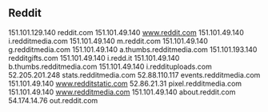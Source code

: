 ## Reddit
151.101.129.140 reddit.com
151.101.49.140  www.reddit.com
151.101.49.140  i.redditmedia.com
151.101.49.140  m.reddit.com
151.101.49.140  g.redditmedia.com
151.101.49.140  a.thumbs.redditmedia.com
151.101.193.140 redditgifts.com
151.101.49.140  i.redd.it
151.101.49.140  b.thumbs.redditmedia.com
151.101.49.140  i.reddituploads.com
52.205.201.248  stats.redditmedia.com
52.88.110.117 events.redditmedia.com
151.101.49.140  www.redditstatic.com
52.86.21.31 pixel.redditmedia.com
151.101.49.140  www.redditmedia.com
151.101.49.140  about.reddit.com
54.174.14.76  out.reddit.com
